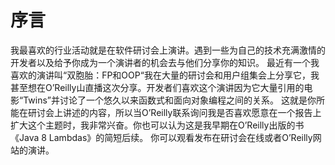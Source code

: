 # 序言
我最喜欢的行业活动就是在软件研讨会上演讲。遇到一些为自己的技术充满激情的开发者以及给予你成为一个演讲者的机会去与他们分享你的知识。 最近有一个我喜欢的演讲叫“双胞胎：FP和OOP“我在大量的研讨会和用户组集会上分享它，我甚至想在O’Reilly山直播这次分享。开发者们喜欢这个演讲因为它大量引用的电影“Twins”并讨论了一个悠久以来函数式和面向对象编程之间的关系。
这就是你所能在研讨会上讲述的内容，所以当O’Reilly联系询问我是否喜欢愿意在一个报告上扩大这个主题时，我非常兴奋。你也可以认为这是我早期在O’Reilly出版的书《Java 8 Lambdas》的简短后续。 
你可以观看发布在研讨会在线或者O’Reilly网站的演讲。
